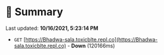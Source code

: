 # 📖 Summary
Last updated: **10/16/2021, 5:23:14 PM**

- `GET` [https://Bhadwa-sala.toxicblte.repl.co](https://Bhadwa-sala.toxicblte.repl.co) - **Down** (120166ms)
